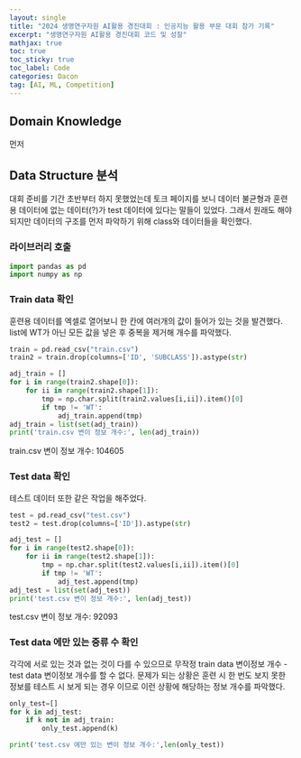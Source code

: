 ```yaml
---
layout: single
title: "2024 생명연구자원 AI활용 경진대회 : 인공지능 활용 부문 대회 참가 기록"
excerpt: "생명연구자원 AI활용 경진대회 코드 및 성찰"
mathjax: true
toc: true
toc_sticky: true
toc_label: Code
categories: Dacon
tag: [AI, ML, Competition]
---
```


## Domain Knowledge
먼저 

## Data Structure 분석
대회 준비를 기간 초반부터 하지 못했었는데 토크 페이지를 보니 데이터 불균형과 훈련용 데이터에 없는 데이터(?)가 test 데이터에 있다는 말들이 있었다. 그래서 원래도 해야되지만 데이터의 구조를 먼저 파악하기 위해 class와 데이터들을 확인했다.

### 라이브러리 호출

```python
import pandas as pd
import numpy as np
```

### Train data 확인
훈련용 데이터를 엑셀로 열어보니 한 칸에 여러개의 값이 들어가 있는 것을 발견했다. list에 WT가 아닌 모든 값을 넣은 후 중복을 제거해 개수를 파악했다.

```python
train = pd.read_csv("train.csv")
train2 = train.drop(columns=['ID', 'SUBCLASS']).astype(str)

adj_train = []
for i in range(train2.shape[0]):
    for ii in range(train2.shape[1]):
        tmp = np.char.split(train2.values[i,ii]).item()[0]
        if tmp != 'WT':
            adj_train.append(tmp)
adj_train = list(set(adj_train))
print('train.csv 변이 정보 개수:', len(adj_train))
```

train.csv 변이 정보 개수: 104605

### Test data 확인
테스트 데이터 또한 같은 작업을 해주었다.

```python
test = pd.read_csv("test.csv")
test2 = test.drop(columns=['ID']).astype(str)

adj_test = []
for i in range(test2.shape[0]):
    for ii in range(test2.shape[1]):
        tmp = np.char.split(test2.values[i,ii]).item()[0]
        if tmp != 'WT':
            adj_test.append(tmp)
adj_test = list(set(adj_test))
print('test.csv 변이 정보 개수:', len(adj_test))
```

test.csv 변이 정보 개수: 92093

### Test data 에만 있는 중류 수 확인
각각에 서로 있는 것과 없는 것이 다를 수 있으므로 무작정 train data 변이정보 개수 - test data 변이정보 개수를 할 수 없다. 문제가 되는 상황은 훈련 시 한 번도 보지 못한 정보를 테스트 시 보게 되는 경우 이므로 이런 상황에 해당하는 정보 개수를 파악했다.

```python
only_test=[]
for k in adj_test:
    if k not in adj_train:
        only_test.append(k)

print('test.csv 에만 있는 변이 정보 개수:',len(only_test))
```
